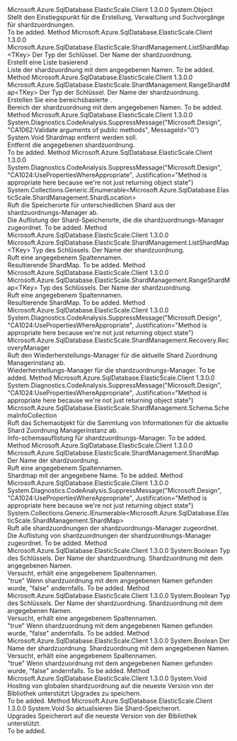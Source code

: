 <Type Name="ShardMapManager" FullName="Microsoft.Azure.SqlDatabase.ElasticScale.ShardManagement.ShardMapManager">
  <TypeSignature Language="C#" Value="public sealed class ShardMapManager" />
  <TypeSignature Language="ILAsm" Value=".class public auto ansi sealed beforefieldinit ShardMapManager extends System.Object" />
  <TypeSignature Language="DocId" Value="T:Microsoft.Azure.SqlDatabase.ElasticScale.ShardManagement.ShardMapManager" />
  <TypeSignature Language="VB.NET" Value="Public NotInheritable Class ShardMapManager" />
  <TypeSignature Language="F#" Value="type ShardMapManager = class" />
  <AssemblyInfo>
    <AssemblyName>Microsoft.Azure.SqlDatabase.ElasticScale.Client</AssemblyName>
    <AssemblyVersion>1.3.0.0</AssemblyVersion>
  </AssemblyInfo>
  <Base>
    <BaseTypeName>System.Object</BaseTypeName>
  </Base>
  <Interfaces />
  <Docs>
    <summary>
            Stellt den Einstiegspunkt für die Erstellung, Verwaltung und Suchvorgänge für shardzuordnungen.
            </summary>
    <remarks>To be added.</remarks>
  </Docs>
  <Members>
    <Member MemberName="CreateListShardMap&lt;TKey&gt;">
      <MemberSignature Language="C#" Value="public Microsoft.Azure.SqlDatabase.ElasticScale.ShardManagement.ListShardMap&lt;TKey&gt; CreateListShardMap&lt;TKey&gt; (string shardMapName);" />
      <MemberSignature Language="ILAsm" Value=".method public hidebysig instance class Microsoft.Azure.SqlDatabase.ElasticScale.ShardManagement.ListShardMap`1&lt;!!TKey&gt; CreateListShardMap&lt;TKey&gt;(string shardMapName) cil managed" />
      <MemberSignature Language="DocId" Value="M:Microsoft.Azure.SqlDatabase.ElasticScale.ShardManagement.ShardMapManager.CreateListShardMap``1(System.String)" />
      <MemberSignature Language="VB.NET" Value="Public Function CreateListShardMap(Of TKey) (shardMapName As String) As ListShardMap(Of TKey)" />
      <MemberSignature Language="F#" Value="member this.CreateListShardMap : string -&gt; Microsoft.Azure.SqlDatabase.ElasticScale.ShardManagement.ListShardMap&lt;'Key&gt;" Usage="shardMapManager.CreateListShardMap shardMapName" />
      <MemberType>Method</MemberType>
      <AssemblyInfo>
        <AssemblyName>Microsoft.Azure.SqlDatabase.ElasticScale.Client</AssemblyName>
        <AssemblyVersion>1.3.0.0</AssemblyVersion>
      </AssemblyInfo>
      <ReturnValue>
        <ReturnType>Microsoft.Azure.SqlDatabase.ElasticScale.ShardManagement.ListShardMap&lt;TKey&gt;</ReturnType>
      </ReturnValue>
      <TypeParameters>
        <TypeParameter Name="TKey" />
      </TypeParameters>
      <Parameters>
        <Parameter Name="shardMapName" Type="System.String" />
      </Parameters>
      <Docs>
        <typeparam name="TKey">Der Typ der Schlüssel.</typeparam>
        <param name="shardMapName">Der Name der shardzuordnung.</param>
        <summary>
            Erstellt eine Liste basierend <see cref="T:Microsoft.Azure.SqlDatabase.ElasticScale.ShardManagement.ListShardMap`1" />.
            </summary>
        <returns>Liste der shardzuordnung mit dem angegebenen Namen.</returns>
        <remarks>To be added.</remarks>
      </Docs>
    </Member>
    <Member MemberName="CreateRangeShardMap&lt;TKey&gt;">
      <MemberSignature Language="C#" Value="public Microsoft.Azure.SqlDatabase.ElasticScale.ShardManagement.RangeShardMap&lt;TKey&gt; CreateRangeShardMap&lt;TKey&gt; (string shardMapName);" />
      <MemberSignature Language="ILAsm" Value=".method public hidebysig instance class Microsoft.Azure.SqlDatabase.ElasticScale.ShardManagement.RangeShardMap`1&lt;!!TKey&gt; CreateRangeShardMap&lt;TKey&gt;(string shardMapName) cil managed" />
      <MemberSignature Language="DocId" Value="M:Microsoft.Azure.SqlDatabase.ElasticScale.ShardManagement.ShardMapManager.CreateRangeShardMap``1(System.String)" />
      <MemberSignature Language="VB.NET" Value="Public Function CreateRangeShardMap(Of TKey) (shardMapName As String) As RangeShardMap(Of TKey)" />
      <MemberSignature Language="F#" Value="member this.CreateRangeShardMap : string -&gt; Microsoft.Azure.SqlDatabase.ElasticScale.ShardManagement.RangeShardMap&lt;'Key&gt;" Usage="shardMapManager.CreateRangeShardMap shardMapName" />
      <MemberType>Method</MemberType>
      <AssemblyInfo>
        <AssemblyName>Microsoft.Azure.SqlDatabase.ElasticScale.Client</AssemblyName>
        <AssemblyVersion>1.3.0.0</AssemblyVersion>
      </AssemblyInfo>
      <ReturnValue>
        <ReturnType>Microsoft.Azure.SqlDatabase.ElasticScale.ShardManagement.RangeShardMap&lt;TKey&gt;</ReturnType>
      </ReturnValue>
      <TypeParameters>
        <TypeParameter Name="TKey" />
      </TypeParameters>
      <Parameters>
        <Parameter Name="shardMapName" Type="System.String" />
      </Parameters>
      <Docs>
        <typeparam name="TKey">Der Typ der Schlüssel.</typeparam>
        <param name="shardMapName">Der Name der shardzuordnung.</param>
        <summary>
            Erstellen Sie eine bereichsbasierte <see cref="T:Microsoft.Azure.SqlDatabase.ElasticScale.ShardManagement.RangeShardMap`1" />.
            </summary>
        <returns>Bereich der shardzuordnung mit dem angegebenen Namen.</returns>
        <remarks>To be added.</remarks>
      </Docs>
    </Member>
    <Member MemberName="DeleteShardMap">
      <MemberSignature Language="C#" Value="public void DeleteShardMap (Microsoft.Azure.SqlDatabase.ElasticScale.ShardManagement.ShardMap shardMap);" />
      <MemberSignature Language="ILAsm" Value=".method public hidebysig instance void DeleteShardMap(class Microsoft.Azure.SqlDatabase.ElasticScale.ShardManagement.ShardMap shardMap) cil managed" />
      <MemberSignature Language="DocId" Value="M:Microsoft.Azure.SqlDatabase.ElasticScale.ShardManagement.ShardMapManager.DeleteShardMap(Microsoft.Azure.SqlDatabase.ElasticScale.ShardManagement.ShardMap)" />
      <MemberSignature Language="F#" Value="member this.DeleteShardMap : Microsoft.Azure.SqlDatabase.ElasticScale.ShardManagement.ShardMap -&gt; unit" Usage="shardMapManager.DeleteShardMap shardMap" />
      <MemberType>Method</MemberType>
      <AssemblyInfo>
        <AssemblyName>Microsoft.Azure.SqlDatabase.ElasticScale.Client</AssemblyName>
        <AssemblyVersion>1.3.0.0</AssemblyVersion>
      </AssemblyInfo>
      <Attributes>
        <Attribute>
          <AttributeName>System.Diagnostics.CodeAnalysis.SuppressMessage("Microsoft.Design", "CA1062:Validate arguments of public methods", MessageId="0")</AttributeName>
        </Attribute>
      </Attributes>
      <ReturnValue>
        <ReturnType>System.Void</ReturnType>
      </ReturnValue>
      <Parameters>
        <Parameter Name="shardMap" Type="Microsoft.Azure.SqlDatabase.ElasticScale.ShardManagement.ShardMap" />
      </Parameters>
      <Docs>
        <param name="shardMap">Shardmap entfernt werden soll.</param>
        <summary>
            Entfernt die angegebenen shardzuordnung.
            </summary>
        <remarks>To be added.</remarks>
      </Docs>
    </Member>
    <Member MemberName="GetDistinctShardLocations">
      <MemberSignature Language="C#" Value="public System.Collections.Generic.IEnumerable&lt;Microsoft.Azure.SqlDatabase.ElasticScale.ShardManagement.ShardLocation&gt; GetDistinctShardLocations ();" />
      <MemberSignature Language="ILAsm" Value=".method public hidebysig instance class System.Collections.Generic.IEnumerable`1&lt;class Microsoft.Azure.SqlDatabase.ElasticScale.ShardManagement.ShardLocation&gt; GetDistinctShardLocations() cil managed" />
      <MemberSignature Language="DocId" Value="M:Microsoft.Azure.SqlDatabase.ElasticScale.ShardManagement.ShardMapManager.GetDistinctShardLocations" />
      <MemberSignature Language="VB.NET" Value="Public Function GetDistinctShardLocations () As IEnumerable(Of ShardLocation)" />
      <MemberSignature Language="F#" Value="member this.GetDistinctShardLocations : unit -&gt; seq&lt;Microsoft.Azure.SqlDatabase.ElasticScale.ShardManagement.ShardLocation&gt;" Usage="shardMapManager.GetDistinctShardLocations " />
      <MemberType>Method</MemberType>
      <AssemblyInfo>
        <AssemblyName>Microsoft.Azure.SqlDatabase.ElasticScale.Client</AssemblyName>
        <AssemblyVersion>1.3.0.0</AssemblyVersion>
      </AssemblyInfo>
      <Attributes>
        <Attribute>
          <AttributeName>System.Diagnostics.CodeAnalysis.SuppressMessage("Microsoft.Design", "CA1024:UsePropertiesWhereAppropriate", Justification="Method is appropriate here because we're not just returning object state")</AttributeName>
        </Attribute>
      </Attributes>
      <ReturnValue>
        <ReturnType>System.Collections.Generic.IEnumerable&lt;Microsoft.Azure.SqlDatabase.ElasticScale.ShardManagement.ShardLocation&gt;</ReturnType>
      </ReturnValue>
      <Parameters />
      <Docs>
        <summary>
            Ruft die Speicherorte für unterschiedlichen Shard aus der shardzuordnungs-Manager ab.
            </summary>
        <returns>Die Auflistung der Shard-Speicherorte, die die shardzuordnungs-Manager zugeordnet.</returns>
        <remarks>To be added.</remarks>
      </Docs>
    </Member>
    <Member MemberName="GetListShardMap&lt;TKey&gt;">
      <MemberSignature Language="C#" Value="public Microsoft.Azure.SqlDatabase.ElasticScale.ShardManagement.ListShardMap&lt;TKey&gt; GetListShardMap&lt;TKey&gt; (string shardMapName);" />
      <MemberSignature Language="ILAsm" Value=".method public hidebysig instance class Microsoft.Azure.SqlDatabase.ElasticScale.ShardManagement.ListShardMap`1&lt;!!TKey&gt; GetListShardMap&lt;TKey&gt;(string shardMapName) cil managed" />
      <MemberSignature Language="DocId" Value="M:Microsoft.Azure.SqlDatabase.ElasticScale.ShardManagement.ShardMapManager.GetListShardMap``1(System.String)" />
      <MemberSignature Language="VB.NET" Value="Public Function GetListShardMap(Of TKey) (shardMapName As String) As ListShardMap(Of TKey)" />
      <MemberSignature Language="F#" Value="member this.GetListShardMap : string -&gt; Microsoft.Azure.SqlDatabase.ElasticScale.ShardManagement.ListShardMap&lt;'Key&gt;" Usage="shardMapManager.GetListShardMap shardMapName" />
      <MemberType>Method</MemberType>
      <AssemblyInfo>
        <AssemblyName>Microsoft.Azure.SqlDatabase.ElasticScale.Client</AssemblyName>
        <AssemblyVersion>1.3.0.0</AssemblyVersion>
      </AssemblyInfo>
      <ReturnValue>
        <ReturnType>Microsoft.Azure.SqlDatabase.ElasticScale.ShardManagement.ListShardMap&lt;TKey&gt;</ReturnType>
      </ReturnValue>
      <TypeParameters>
        <TypeParameter Name="TKey" />
      </TypeParameters>
      <Parameters>
        <Parameter Name="shardMapName" Type="System.String" />
      </Parameters>
      <Docs>
        <typeparam name="TKey">Typ des Schlüssels.</typeparam>
        <param name="shardMapName">Der Name der shardzuordnung.</param>
        <summary>
            Ruft eine <see cref="T:Microsoft.Azure.SqlDatabase.ElasticScale.ShardManagement.ListShardMap`1" /> angegebenem Spaltennamen. 
            </summary>
        <returns>Resultierende ShardMap.</returns>
        <remarks>To be added.</remarks>
      </Docs>
    </Member>
    <Member MemberName="GetRangeShardMap&lt;TKey&gt;">
      <MemberSignature Language="C#" Value="public Microsoft.Azure.SqlDatabase.ElasticScale.ShardManagement.RangeShardMap&lt;TKey&gt; GetRangeShardMap&lt;TKey&gt; (string shardMapName);" />
      <MemberSignature Language="ILAsm" Value=".method public hidebysig instance class Microsoft.Azure.SqlDatabase.ElasticScale.ShardManagement.RangeShardMap`1&lt;!!TKey&gt; GetRangeShardMap&lt;TKey&gt;(string shardMapName) cil managed" />
      <MemberSignature Language="DocId" Value="M:Microsoft.Azure.SqlDatabase.ElasticScale.ShardManagement.ShardMapManager.GetRangeShardMap``1(System.String)" />
      <MemberSignature Language="VB.NET" Value="Public Function GetRangeShardMap(Of TKey) (shardMapName As String) As RangeShardMap(Of TKey)" />
      <MemberSignature Language="F#" Value="member this.GetRangeShardMap : string -&gt; Microsoft.Azure.SqlDatabase.ElasticScale.ShardManagement.RangeShardMap&lt;'Key&gt;" Usage="shardMapManager.GetRangeShardMap shardMapName" />
      <MemberType>Method</MemberType>
      <AssemblyInfo>
        <AssemblyName>Microsoft.Azure.SqlDatabase.ElasticScale.Client</AssemblyName>
        <AssemblyVersion>1.3.0.0</AssemblyVersion>
      </AssemblyInfo>
      <ReturnValue>
        <ReturnType>Microsoft.Azure.SqlDatabase.ElasticScale.ShardManagement.RangeShardMap&lt;TKey&gt;</ReturnType>
      </ReturnValue>
      <TypeParameters>
        <TypeParameter Name="TKey" />
      </TypeParameters>
      <Parameters>
        <Parameter Name="shardMapName" Type="System.String" />
      </Parameters>
      <Docs>
        <typeparam name="TKey">Typ des Schlüssels.</typeparam>
        <param name="shardMapName">Der Name der shardzuordnung.</param>
        <summary>
            Ruft eine <see cref="T:Microsoft.Azure.SqlDatabase.ElasticScale.ShardManagement.RangeShardMap`1" /> angegebenem Spaltennamen. 
            </summary>
        <returns>Resultierende ShardMap.</returns>
        <remarks>To be added.</remarks>
      </Docs>
    </Member>
    <Member MemberName="GetRecoveryManager">
      <MemberSignature Language="C#" Value="public Microsoft.Azure.SqlDatabase.ElasticScale.ShardManagement.Recovery.RecoveryManager GetRecoveryManager ();" />
      <MemberSignature Language="ILAsm" Value=".method public hidebysig instance class Microsoft.Azure.SqlDatabase.ElasticScale.ShardManagement.Recovery.RecoveryManager GetRecoveryManager() cil managed" />
      <MemberSignature Language="DocId" Value="M:Microsoft.Azure.SqlDatabase.ElasticScale.ShardManagement.ShardMapManager.GetRecoveryManager" />
      <MemberSignature Language="VB.NET" Value="Public Function GetRecoveryManager () As RecoveryManager" />
      <MemberSignature Language="F#" Value="member this.GetRecoveryManager : unit -&gt; Microsoft.Azure.SqlDatabase.ElasticScale.ShardManagement.Recovery.RecoveryManager" Usage="shardMapManager.GetRecoveryManager " />
      <MemberType>Method</MemberType>
      <AssemblyInfo>
        <AssemblyName>Microsoft.Azure.SqlDatabase.ElasticScale.Client</AssemblyName>
        <AssemblyVersion>1.3.0.0</AssemblyVersion>
      </AssemblyInfo>
      <Attributes>
        <Attribute>
          <AttributeName>System.Diagnostics.CodeAnalysis.SuppressMessage("Microsoft.Design", "CA1024:UsePropertiesWhereAppropriate", Justification="Method is appropriate here because we're not just returning object state")</AttributeName>
        </Attribute>
      </Attributes>
      <ReturnValue>
        <ReturnType>Microsoft.Azure.SqlDatabase.ElasticScale.ShardManagement.Recovery.RecoveryManager</ReturnType>
      </ReturnValue>
      <Parameters />
      <Docs>
        <summary>
            Ruft den Wiederherstellungs-Manager für die aktuelle Shard Zuordnung Managerinstanz ab.
            </summary>
        <returns>
            Wiederherstellungs-Manager für die shardzuordnungs-Manager.
            </returns>
        <remarks>To be added.</remarks>
      </Docs>
    </Member>
    <Member MemberName="GetSchemaInfoCollection">
      <MemberSignature Language="C#" Value="public Microsoft.Azure.SqlDatabase.ElasticScale.ShardManagement.Schema.SchemaInfoCollection GetSchemaInfoCollection ();" />
      <MemberSignature Language="ILAsm" Value=".method public hidebysig instance class Microsoft.Azure.SqlDatabase.ElasticScale.ShardManagement.Schema.SchemaInfoCollection GetSchemaInfoCollection() cil managed" />
      <MemberSignature Language="DocId" Value="M:Microsoft.Azure.SqlDatabase.ElasticScale.ShardManagement.ShardMapManager.GetSchemaInfoCollection" />
      <MemberSignature Language="VB.NET" Value="Public Function GetSchemaInfoCollection () As SchemaInfoCollection" />
      <MemberSignature Language="F#" Value="member this.GetSchemaInfoCollection : unit -&gt; Microsoft.Azure.SqlDatabase.ElasticScale.ShardManagement.Schema.SchemaInfoCollection" Usage="shardMapManager.GetSchemaInfoCollection " />
      <MemberType>Method</MemberType>
      <AssemblyInfo>
        <AssemblyName>Microsoft.Azure.SqlDatabase.ElasticScale.Client</AssemblyName>
        <AssemblyVersion>1.3.0.0</AssemblyVersion>
      </AssemblyInfo>
      <Attributes>
        <Attribute>
          <AttributeName>System.Diagnostics.CodeAnalysis.SuppressMessage("Microsoft.Design", "CA1024:UsePropertiesWhereAppropriate", Justification="Method is appropriate here because we're not just returning object state")</AttributeName>
        </Attribute>
      </Attributes>
      <ReturnValue>
        <ReturnType>Microsoft.Azure.SqlDatabase.ElasticScale.ShardManagement.Schema.SchemaInfoCollection</ReturnType>
      </ReturnValue>
      <Parameters />
      <Docs>
        <summary>
            Ruft das Schemaobjekt für die Sammlung von Informationen für die aktuelle Shard Zuordnung Managerinstanz ab.
            </summary>
        <returns>Info-schemaauflistung für shardzuordnungs-Manager.</returns>
        <remarks>To be added.</remarks>
      </Docs>
    </Member>
    <Member MemberName="GetShardMap">
      <MemberSignature Language="C#" Value="public Microsoft.Azure.SqlDatabase.ElasticScale.ShardManagement.ShardMap GetShardMap (string shardMapName);" />
      <MemberSignature Language="ILAsm" Value=".method public hidebysig instance class Microsoft.Azure.SqlDatabase.ElasticScale.ShardManagement.ShardMap GetShardMap(string shardMapName) cil managed" />
      <MemberSignature Language="DocId" Value="M:Microsoft.Azure.SqlDatabase.ElasticScale.ShardManagement.ShardMapManager.GetShardMap(System.String)" />
      <MemberSignature Language="VB.NET" Value="Public Function GetShardMap (shardMapName As String) As ShardMap" />
      <MemberSignature Language="F#" Value="member this.GetShardMap : string -&gt; Microsoft.Azure.SqlDatabase.ElasticScale.ShardManagement.ShardMap" Usage="shardMapManager.GetShardMap shardMapName" />
      <MemberType>Method</MemberType>
      <AssemblyInfo>
        <AssemblyName>Microsoft.Azure.SqlDatabase.ElasticScale.Client</AssemblyName>
        <AssemblyVersion>1.3.0.0</AssemblyVersion>
      </AssemblyInfo>
      <ReturnValue>
        <ReturnType>Microsoft.Azure.SqlDatabase.ElasticScale.ShardManagement.ShardMap</ReturnType>
      </ReturnValue>
      <Parameters>
        <Parameter Name="shardMapName" Type="System.String" />
      </Parameters>
      <Docs>
        <param name="shardMapName">Der Name der shardzuordnung.</param>
        <summary>
            Ruft eine <see cref="T:Microsoft.Azure.SqlDatabase.ElasticScale.ShardManagement.ShardMap" /> angegebenem Spaltennamen.
            </summary>
        <returns>Shardmap mit der angegebene Name.</returns>
        <remarks>To be added.</remarks>
      </Docs>
    </Member>
    <Member MemberName="GetShardMaps">
      <MemberSignature Language="C#" Value="public System.Collections.Generic.IEnumerable&lt;Microsoft.Azure.SqlDatabase.ElasticScale.ShardManagement.ShardMap&gt; GetShardMaps ();" />
      <MemberSignature Language="ILAsm" Value=".method public hidebysig instance class System.Collections.Generic.IEnumerable`1&lt;class Microsoft.Azure.SqlDatabase.ElasticScale.ShardManagement.ShardMap&gt; GetShardMaps() cil managed" />
      <MemberSignature Language="DocId" Value="M:Microsoft.Azure.SqlDatabase.ElasticScale.ShardManagement.ShardMapManager.GetShardMaps" />
      <MemberSignature Language="VB.NET" Value="Public Function GetShardMaps () As IEnumerable(Of ShardMap)" />
      <MemberSignature Language="F#" Value="member this.GetShardMaps : unit -&gt; seq&lt;Microsoft.Azure.SqlDatabase.ElasticScale.ShardManagement.ShardMap&gt;" Usage="shardMapManager.GetShardMaps " />
      <MemberType>Method</MemberType>
      <AssemblyInfo>
        <AssemblyName>Microsoft.Azure.SqlDatabase.ElasticScale.Client</AssemblyName>
        <AssemblyVersion>1.3.0.0</AssemblyVersion>
      </AssemblyInfo>
      <Attributes>
        <Attribute>
          <AttributeName>System.Diagnostics.CodeAnalysis.SuppressMessage("Microsoft.Design", "CA1024:UsePropertiesWhereAppropriate", Justification="Method is appropriate here because we're not just returning object state")</AttributeName>
        </Attribute>
      </Attributes>
      <ReturnValue>
        <ReturnType>System.Collections.Generic.IEnumerable&lt;Microsoft.Azure.SqlDatabase.ElasticScale.ShardManagement.ShardMap&gt;</ReturnType>
      </ReturnValue>
      <Parameters />
      <Docs>
        <summary>
            Ruft alle shardzuordnungen der shardzuordnungs-Manager zugeordnet.
            </summary>
        <returns>Die Auflistung von shardzuordnungen der shardzuordnungs-Manager zugeordnet.</returns>
        <remarks>To be added.</remarks>
      </Docs>
    </Member>
    <Member MemberName="TryGetListShardMap&lt;TKey&gt;">
      <MemberSignature Language="C#" Value="public bool TryGetListShardMap&lt;TKey&gt; (string shardMapName, out Microsoft.Azure.SqlDatabase.ElasticScale.ShardManagement.ListShardMap&lt;TKey&gt; shardMap);" />
      <MemberSignature Language="ILAsm" Value=".method public hidebysig instance bool TryGetListShardMap&lt;TKey&gt;(string shardMapName, [out] class Microsoft.Azure.SqlDatabase.ElasticScale.ShardManagement.ListShardMap`1&lt;!!TKey&gt;&amp; shardMap) cil managed" />
      <MemberSignature Language="DocId" Value="M:Microsoft.Azure.SqlDatabase.ElasticScale.ShardManagement.ShardMapManager.TryGetListShardMap``1(System.String,Microsoft.Azure.SqlDatabase.ElasticScale.ShardManagement.ListShardMap{``0}@)" />
      <MemberSignature Language="VB.NET" Value="Public Function TryGetListShardMap(Of TKey) (shardMapName As String, ByRef shardMap As ListShardMap(Of TKey)) As Boolean" />
      <MemberSignature Language="F#" Value="member this.TryGetListShardMap : string *  -&gt; bool" Usage="shardMapManager.TryGetListShardMap (shardMapName, shardMap)" />
      <MemberType>Method</MemberType>
      <AssemblyInfo>
        <AssemblyName>Microsoft.Azure.SqlDatabase.ElasticScale.Client</AssemblyName>
        <AssemblyVersion>1.3.0.0</AssemblyVersion>
      </AssemblyInfo>
      <ReturnValue>
        <ReturnType>System.Boolean</ReturnType>
      </ReturnValue>
      <TypeParameters>
        <TypeParameter Name="TKey" />
      </TypeParameters>
      <Parameters>
        <Parameter Name="shardMapName" Type="System.String" />
        <Parameter Name="shardMap" Type="Microsoft.Azure.SqlDatabase.ElasticScale.ShardManagement.ListShardMap&lt;TKey&gt;&amp;" RefType="out" />
      </Parameters>
      <Docs>
        <typeparam name="TKey">Typ des Schlüssels.</typeparam>
        <param name="shardMapName">Der Name der shardzuordnung.</param>
        <param name="shardMap">Shardzuordnung mit dem angegebenen Namen.</param>
        <summary>
            Versucht, erhält eine <see cref="T:Microsoft.Azure.SqlDatabase.ElasticScale.ShardManagement.ListShardMap`1" /> angegebenem Spaltennamen. 
            </summary>
        <returns>
          <c>"true"</c> Wenn shardzuordnung mit dem angegebenen Namen gefunden wurde, <c>"false"</c> andernfalls.</returns>
        <remarks>To be added.</remarks>
      </Docs>
    </Member>
    <Member MemberName="TryGetRangeShardMap&lt;TKey&gt;">
      <MemberSignature Language="C#" Value="public bool TryGetRangeShardMap&lt;TKey&gt; (string shardMapName, out Microsoft.Azure.SqlDatabase.ElasticScale.ShardManagement.RangeShardMap&lt;TKey&gt; shardMap);" />
      <MemberSignature Language="ILAsm" Value=".method public hidebysig instance bool TryGetRangeShardMap&lt;TKey&gt;(string shardMapName, [out] class Microsoft.Azure.SqlDatabase.ElasticScale.ShardManagement.RangeShardMap`1&lt;!!TKey&gt;&amp; shardMap) cil managed" />
      <MemberSignature Language="DocId" Value="M:Microsoft.Azure.SqlDatabase.ElasticScale.ShardManagement.ShardMapManager.TryGetRangeShardMap``1(System.String,Microsoft.Azure.SqlDatabase.ElasticScale.ShardManagement.RangeShardMap{``0}@)" />
      <MemberSignature Language="VB.NET" Value="Public Function TryGetRangeShardMap(Of TKey) (shardMapName As String, ByRef shardMap As RangeShardMap(Of TKey)) As Boolean" />
      <MemberSignature Language="F#" Value="member this.TryGetRangeShardMap : string *  -&gt; bool" Usage="shardMapManager.TryGetRangeShardMap (shardMapName, shardMap)" />
      <MemberType>Method</MemberType>
      <AssemblyInfo>
        <AssemblyName>Microsoft.Azure.SqlDatabase.ElasticScale.Client</AssemblyName>
        <AssemblyVersion>1.3.0.0</AssemblyVersion>
      </AssemblyInfo>
      <ReturnValue>
        <ReturnType>System.Boolean</ReturnType>
      </ReturnValue>
      <TypeParameters>
        <TypeParameter Name="TKey" />
      </TypeParameters>
      <Parameters>
        <Parameter Name="shardMapName" Type="System.String" />
        <Parameter Name="shardMap" Type="Microsoft.Azure.SqlDatabase.ElasticScale.ShardManagement.RangeShardMap&lt;TKey&gt;&amp;" RefType="out" />
      </Parameters>
      <Docs>
        <typeparam name="TKey">Typ des Schlüssels.</typeparam>
        <param name="shardMapName">Der Name der shardzuordnung.</param>
        <param name="shardMap">Shardzuordnung mit dem angegebenen Namen.</param>
        <summary>
            Versucht, erhält eine <see cref="T:Microsoft.Azure.SqlDatabase.ElasticScale.ShardManagement.RangeShardMap`1" /> angegebenem Spaltennamen. 
            </summary>
        <returns>
          <c>"true"</c> Wenn shardzuordnung mit dem angegebenen Namen gefunden wurde, <c>"false"</c> andernfalls.</returns>
        <remarks>To be added.</remarks>
      </Docs>
    </Member>
    <Member MemberName="TryGetShardMap">
      <MemberSignature Language="C#" Value="public bool TryGetShardMap (string shardMapName, out Microsoft.Azure.SqlDatabase.ElasticScale.ShardManagement.ShardMap shardMap);" />
      <MemberSignature Language="ILAsm" Value=".method public hidebysig instance bool TryGetShardMap(string shardMapName, [out] class Microsoft.Azure.SqlDatabase.ElasticScale.ShardManagement.ShardMap&amp; shardMap) cil managed" />
      <MemberSignature Language="DocId" Value="M:Microsoft.Azure.SqlDatabase.ElasticScale.ShardManagement.ShardMapManager.TryGetShardMap(System.String,Microsoft.Azure.SqlDatabase.ElasticScale.ShardManagement.ShardMap@)" />
      <MemberSignature Language="VB.NET" Value="Public Function TryGetShardMap (shardMapName As String, ByRef shardMap As ShardMap) As Boolean" />
      <MemberSignature Language="F#" Value="member this.TryGetShardMap : string *  -&gt; bool" Usage="shardMapManager.TryGetShardMap (shardMapName, shardMap)" />
      <MemberType>Method</MemberType>
      <AssemblyInfo>
        <AssemblyName>Microsoft.Azure.SqlDatabase.ElasticScale.Client</AssemblyName>
        <AssemblyVersion>1.3.0.0</AssemblyVersion>
      </AssemblyInfo>
      <ReturnValue>
        <ReturnType>System.Boolean</ReturnType>
      </ReturnValue>
      <Parameters>
        <Parameter Name="shardMapName" Type="System.String" />
        <Parameter Name="shardMap" Type="Microsoft.Azure.SqlDatabase.ElasticScale.ShardManagement.ShardMap&amp;" RefType="out" />
      </Parameters>
      <Docs>
        <param name="shardMapName">Der Name der shardzuordnung.</param>
        <param name="shardMap">Shardzuordnung mit dem angegebenen Namen.</param>
        <summary>
            Versucht, erhält eine <see cref="T:Microsoft.Azure.SqlDatabase.ElasticScale.ShardManagement.ShardMap" /> angegebenem Spaltennamen.
            </summary>
        <returns>
          <c>"true"</c> Wenn shardzuordnung mit dem angegebenen Namen gefunden wurde, <c>"false"</c> andernfalls.</returns>
        <remarks>To be added.</remarks>
      </Docs>
    </Member>
    <Member MemberName="UpgradeGlobalStore">
      <MemberSignature Language="C#" Value="public void UpgradeGlobalStore ();" />
      <MemberSignature Language="ILAsm" Value=".method public hidebysig instance void UpgradeGlobalStore() cil managed" />
      <MemberSignature Language="DocId" Value="M:Microsoft.Azure.SqlDatabase.ElasticScale.ShardManagement.ShardMapManager.UpgradeGlobalStore" />
      <MemberSignature Language="VB.NET" Value="Public Sub UpgradeGlobalStore ()" />
      <MemberSignature Language="F#" Value="member this.UpgradeGlobalStore : unit -&gt; unit" Usage="shardMapManager.UpgradeGlobalStore " />
      <MemberType>Method</MemberType>
      <AssemblyInfo>
        <AssemblyName>Microsoft.Azure.SqlDatabase.ElasticScale.Client</AssemblyName>
        <AssemblyVersion>1.3.0.0</AssemblyVersion>
      </AssemblyInfo>
      <ReturnValue>
        <ReturnType>System.Void</ReturnType>
      </ReturnValue>
      <Parameters />
      <Docs>
        <summary>
            Hosting von globalen shardzuordnung auf die neueste Version von der Bibliothek unterstützt Upgrades zu speichern.
            </summary>
        <remarks>To be added.</remarks>
      </Docs>
    </Member>
    <Member MemberName="UpgradeLocalStore">
      <MemberSignature Language="C#" Value="public void UpgradeLocalStore (Microsoft.Azure.SqlDatabase.ElasticScale.ShardManagement.ShardLocation location);" />
      <MemberSignature Language="ILAsm" Value=".method public hidebysig instance void UpgradeLocalStore(class Microsoft.Azure.SqlDatabase.ElasticScale.ShardManagement.ShardLocation location) cil managed" />
      <MemberSignature Language="DocId" Value="M:Microsoft.Azure.SqlDatabase.ElasticScale.ShardManagement.ShardMapManager.UpgradeLocalStore(Microsoft.Azure.SqlDatabase.ElasticScale.ShardManagement.ShardLocation)" />
      <MemberSignature Language="VB.NET" Value="Public Sub UpgradeLocalStore (location As ShardLocation)" />
      <MemberSignature Language="F#" Value="member this.UpgradeLocalStore : Microsoft.Azure.SqlDatabase.ElasticScale.ShardManagement.ShardLocation -&gt; unit" Usage="shardMapManager.UpgradeLocalStore location" />
      <MemberType>Method</MemberType>
      <AssemblyInfo>
        <AssemblyName>Microsoft.Azure.SqlDatabase.ElasticScale.Client</AssemblyName>
        <AssemblyVersion>1.3.0.0</AssemblyVersion>
      </AssemblyInfo>
      <ReturnValue>
        <ReturnType>System.Void</ReturnType>
      </ReturnValue>
      <Parameters>
        <Parameter Name="location" Type="Microsoft.Azure.SqlDatabase.ElasticScale.ShardManagement.ShardLocation" />
      </Parameters>
      <Docs>
        <param name="location">So aktualisieren Sie Shard-Speicherort.</param>
        <summary>
            Upgrades Speicherort auf die neueste Version von der Bibliothek unterstützt.
            </summary>
        <remarks>To be added.</remarks>
      </Docs>
    </Member>
  </Members>
</Type>